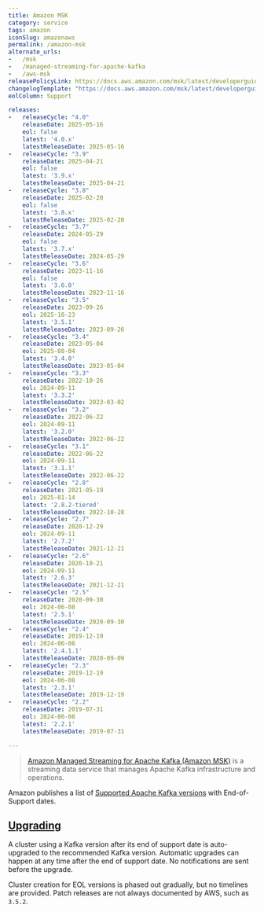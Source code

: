 ```yaml
---
title: Amazon MSK
category: service
tags: amazon
iconSlug: amazonaws
permalink: /amazon-msk
alternate_urls:
-   /msk
-   /managed-streaming-for-apache-kafka
-   /aws-msk
releasePolicyLink: https://docs.aws.amazon.com/msk/latest/developerguide/version-support.html
changelogTemplate: "https://docs.aws.amazon.com/msk/latest/developerguide/supported-kafka-versions.html#{{'__LATEST__' | replace:'.x',''}}"
eolColumn: Support

releases:
-   releaseCycle: "4.0"
    releaseDate: 2025-05-16
    eol: false
    latest: '4.0.x'
    latestReleaseDate: 2025-05-16
-   releaseCycle: "3.9"
    releaseDate: 2025-04-21
    eol: false
    latest: '3.9.x'
    latestReleaseDate: 2025-04-21
-   releaseCycle: "3.8"
    releaseDate: 2025-02-20
    eol: false
    latest: '3.8.x'
    latestReleaseDate: 2025-02-20
-   releaseCycle: "3.7"
    releaseDate: 2024-05-29
    eol: false
    latest: '3.7.x'
    latestReleaseDate: 2024-05-29
-   releaseCycle: "3.6"
    releaseDate: 2023-11-16
    eol: false
    latest: '3.6.0'
    latestReleaseDate: 2023-11-16
-   releaseCycle: "3.5"
    releaseDate: 2023-09-26
    eol: 2025-10-23
    latest: '3.5.1'
    latestReleaseDate: 2023-09-26
-   releaseCycle: "3.4"
    releaseDate: 2023-05-04
    eol: 2025-08-04
    latest: '3.4.0'
    latestReleaseDate: 2023-05-04
-   releaseCycle: "3.3"
    releaseDate: 2022-10-26
    eol: 2024-09-11
    latest: '3.3.2'
    latestReleaseDate: 2023-03-02
-   releaseCycle: "3.2"
    releaseDate: 2022-06-22
    eol: 2024-09-11
    latest: '3.2.0'
    latestReleaseDate: 2022-06-22
-   releaseCycle: "3.1"
    releaseDate: 2022-06-22
    eol: 2024-09-11
    latest: '3.1.1'
    latestReleaseDate: 2022-06-22
-   releaseCycle: "2.8"
    releaseDate: 2021-05-19
    eol: 2025-01-14
    latest: '2.8.2-tiered'
    latestReleaseDate: 2022-10-28
-   releaseCycle: "2.7"
    releaseDate: 2020-12-29
    eol: 2024-09-11
    latest: '2.7.2'
    latestReleaseDate: 2021-12-21
-   releaseCycle: "2.6"
    releaseDate: 2020-10-21
    eol: 2024-09-11
    latest: '2.6.3'
    latestReleaseDate: 2021-12-21
-   releaseCycle: "2.5"
    releaseDate: 2020-09-30
    eol: 2024-06-08
    latest: '2.5.1'
    latestReleaseDate: 2020-09-30
-   releaseCycle: "2.4"
    releaseDate: 2019-12-19
    eol: 2024-06-08
    latest: '2.4.1.1'
    latestReleaseDate: 2020-09-09
-   releaseCycle: "2.3"
    releaseDate: 2019-12-19
    eol: 2024-06-08
    latest: '2.3.1'
    latestReleaseDate: 2019-12-19
-   releaseCycle: "2.2"
    releaseDate: 2019-07-31
    eol: 2024-06-08
    latest: '2.2.1'
    latestReleaseDate: 2019-07-31

---
```


> [Amazon Managed Streaming for Apache Kafka (Amazon MSK)](https://aws.amazon.com/msk/) is a streaming data service
> that manages Apache Kafka infrastructure and operations.

Amazon publishes a list of
[Supported Apache Kafka versions](https://docs.aws.amazon.com/msk/latest/developerguide/supported-kafka-versions.html)
with End-of-Support dates.

## [Upgrading](https://docs.aws.amazon.com/msk/latest/developerguide/version-upgrades.html)

A cluster using a Kafka version after its end of support date is auto-upgraded to the recommended Kafka version. 
Automatic upgrades can happen at any time after the end of support date. No notifications
are sent before the upgrade.

Cluster creation for EOL versions is phased out gradually, but no timelines are provided. Patch releases are not
always documented by AWS, such as `3.5.2`.
